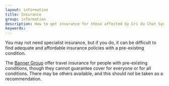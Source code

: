 ```yaml
---
layout: information
title: Insurance
group: information
description: How to get insurance for those affected by Cri du Chat Syndrome
keywords:
---
```


You may not need specialist insurance, but if you do, it can be difficult to find adequate and affordable insurance policies with a pre-existing condition. 

The [Banner Group](http://www.bannergroup.com) offer travel insurance for people with pre-existing conditions, though they cannot guarantee cover for everyone or for all conditions. There may be others available, and this should not be taken as a recommendation.